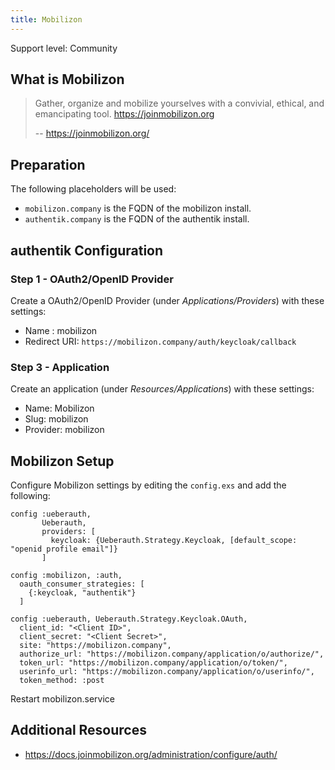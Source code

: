 ```yaml
---
title: Mobilizon
---
```


<span class="badge badge--secondary">Support level: Community</span>

## What is Mobilizon

> Gather, organize and mobilize yourselves with a convivial, ethical, and emancipating tool. https://joinmobilizon.org
>
> -- https://joinmobilizon.org/

## Preparation

The following placeholders will be used:

-   `mobilizon.company` is the FQDN of the mobilizon install.
-   `authentik.company` is the FQDN of the authentik install.

## authentik Configuration

### Step 1 - OAuth2/OpenID Provider

Create a OAuth2/OpenID Provider (under _Applications/Providers_) with these settings:

-   Name : mobilizon
-   Redirect URI: `https://mobilizon.company/auth/keycloak/callback`

### Step 3 - Application

Create an application (under _Resources/Applications_) with these settings:

-   Name: Mobilizon
-   Slug: mobilizon
-   Provider: mobilizon

## Mobilizon Setup

Configure Mobilizon settings by editing the `config.exs` and add the following:

```
config :ueberauth,
       Ueberauth,
       providers: [
         keycloak: {Ueberauth.Strategy.Keycloak, [default_scope: "openid profile email"]}
       ]

config :mobilizon, :auth,
  oauth_consumer_strategies: [
    {:keycloak, "authentik"}
  ]

config :ueberauth, Ueberauth.Strategy.Keycloak.OAuth,
  client_id: "<Client ID>",
  client_secret: "<Client Secret>",
  site: "https://mobilizon.company",
  authorize_url: "https://mobilizon.company/application/o/authorize/",
  token_url: "https://mobilizon.company/application/o/token/",
  userinfo_url: "https://mobilizon.company/application/o/userinfo/",
  token_method: :post
```

Restart mobilizon.service

## Additional Resources

-   https://docs.joinmobilizon.org/administration/configure/auth/
